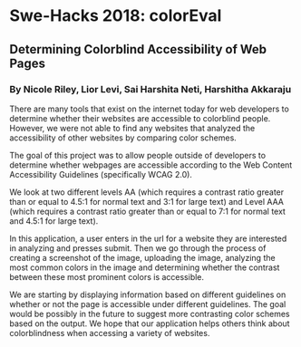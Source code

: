 # Swe-Hacks 2018: colorEval
## Determining Colorblind Accessibility of Web Pages
### By Nicole Riley, Lior Levi, Sai Harshita Neti, Harshitha Akkaraju

There are many tools that exist on the internet today for web developers to determine whether their websites are accessible to colorblind people. However, we were not able to find any websites that analyzed the accessibility of other websites by comparing color schemes.

The goal of this project was to allow people outside of developers to determine whether webpages are accessible according to the Web Content Accessibility Guidelines (specifically WCAG 2.0).

We look at two different levels AA (which requires a contrast ratio greater than or equal to 4.5:1 for normal text and 3:1 for large text) and Level AAA (which requires a contrast ratio greater than or equal to  7:1 for normal text and 4.5:1 for large text).

In this application, a user enters in the url for a website they are interested in analyzing and presses submit. Then we go through the process of creating a screenshot of the image, uploading the image, analyzing the most common colors in the image and determining whether the contrast between these most prominent colors is accessible.

We are starting by displaying information based on different guidelines on whether or not the page is accessible under different guidelines. The goal would be possibly in the future to suggest more contrasting color schemes based on the output. We hope that our application helps others think about colorblindness when accessing a variety of websites.

